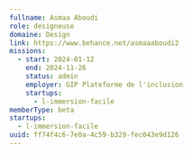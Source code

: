 ```yaml
---
fullname: Asmaa Aboudi
role: designeuse
domaine: Design
link: https://www.behance.net/asmaaaboudi2
missions:
  - start: 2024-01-12
    end: 2024-11-26
    status: admin
    employer: GIP Plateforme de l'inclusion
    startups:
      - l-immersion-facile
memberType: beta
startups:
  - l-immersion-facile
uuid: ff74f4c6-7e0a-4c59-b329-fec043e9d126
---
```

